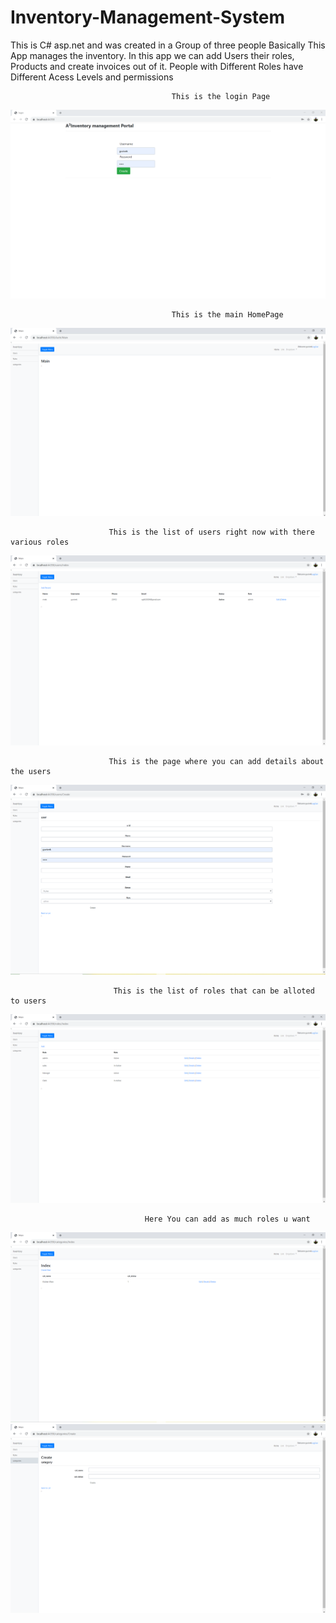 # Inventory-Management-System
This is C# asp.net and was created in a Group of three people 
Basically This App manages the inventory. In this app we can add Users their roles, Products and create invoices out of it.
People with Different Roles have Different Acess Levels and permissions 

                                        This is the login Page 
![](https://github.com/VivekGupta1999/Inventory-Management-System/blob/master/ManagementSystems/ss/ss1.PNG)

                                        This is the main HomePage 
![](https://github.com/VivekGupta1999/Inventory-Management-System/blob/master/ManagementSystems/ss/2.PNG)

                          This is the list of users right now with there various roles 
![](https://github.com/VivekGupta1999/Inventory-Management-System/blob/master/ManagementSystems/ss/3.PNG)

                          This is the page where you can add details about the users
![](https://github.com/VivekGupta1999/Inventory-Management-System/blob/master/ManagementSystems/ss/4.PNG)

                           This is the list of roles that can be alloted to users 
![](https://github.com/VivekGupta1999/Inventory-Management-System/blob/master/ManagementSystems/ss/5.PNG)

                                  Here You can add as much roles u want 
![](https://github.com/VivekGupta1999/Inventory-Management-System/blob/master/ManagementSystems/ss/7.PNG)
![](https://github.com/VivekGupta1999/Inventory-Management-System/blob/master/ManagementSystems/ss/8.PNG)
